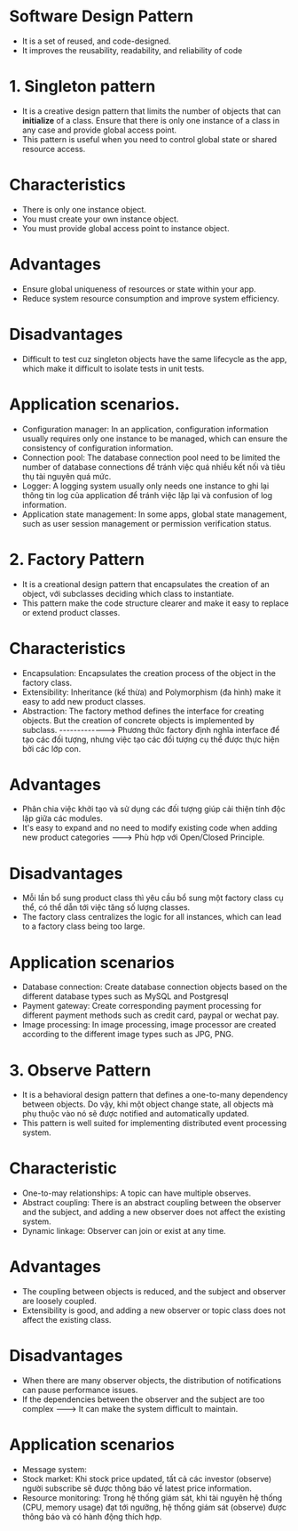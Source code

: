 # Software Design Pattern 
- It is a set of reused, and code-designed.
- It improves the reusability, readability, and reliability of code

# 1. Singleton pattern 
- It is a creative design pattern that limits the number of objects that can **initialize** of a class. Ensure that there is only one instance of a class in any case and provide global access point.
- This pattern is useful when you need to control global state or shared resource access.

# Characteristics
- There is only one instance object.
- You must create your own instance object.
- You must provide global access point to instance object.

# Advantages
- Ensure global uniqueness of resources or state within your app.
- Reduce system resource consumption and improve system efficiency.
# Disadvantages
- Difficult to test cuz singleton objects have the same lifecycle as the app, which make it difficult to isolate tests in unit tests.
# Application scenarios.
- Configuration manager: In an application, configuration information usually requires only one instance to be managed, which can ensure the consistency of configuration information.
- Connection pool: The database connection pool need to be limited the number of database connections để tránh việc quá nhiều kết nối và tiêu thụ tài nguyên quá mức.
- Logger: A logging system usually only needs one instance to ghi lại thông tin log của application để tránh việc lặp lại và confusion of log information.
- Application state management: In some apps, global state management, such as user session management or permission verification status.


# 2. Factory Pattern
- It is a creational design pattern that encapsulates the creation of an object, với subclasses deciding which class to instantiate. 
- This pattern make the code structure clearer and make it easy to replace or extend product classes.
# Characteristics
- Encapsulation: Encapsulates the creation process of the object in the factory class.
- Extensibility: Inheritance (kế thừa) and Polymorphism (đa hình) make it easy to add new product classes. 
- Abstraction: The factory method defines the interface for creating objects. But the creation of concrete objects is implemented by subclass.
-------------> Phương thức factory định nghĩa interface để tạo các đối tượng, nhưng việc tạo các đối tượng cụ thể được thực hiện bởi các lớp con.
# Advantages
- Phân chia việc khởi tạo và sử dụng các đối tượng giúp cải thiện tính độc lập giữa các modules.
- It's easy to expand and no need to modify existing code when adding new product categories ---> Phù hợp với Open/Closed Principle.
# Disadvantages
- Mỗi lần bổ sung product class thì yêu cầu bổ sung một factory class cụ thể, có thể dẫn tới việc tăng số lượng classes.
- The factory class centralizes the logic for all instances, which can lead to a factory class being too large.
# Application scenarios
- Database connection: Create database connection objects based on the different database types such as MySQL and Postgresql
- Payment gateway: Create corresponding payment processing for different payment methods such as credit card, paypal or wechat pay.
- Image processing: In image processing, image processor are created according to the different image types such as JPG, PNG.

# 3. Observe Pattern 
- It is a behavioral design pattern that defines a one-to-many dependency between objects. Do vậy, khi một object change state, all objects mà phụ thuộc vào nó sẽ được notified and automatically updated. 
- This pattern is well suited for implementing distributed event processing system.
# Characteristic
- One-to-may relationships: A topic can have multiple observes.
- Abstract coupling: There is an abstract coupling between the observer and the subject, and adding a new observer does not affect the existing system.
- Dynamic linkage: Observer can join or exist at any time.
# Advantages
- The coupling between objects is reduced, and the subject and observer are loosely coupled.
- Extensibility is good, and adding a new observer or topic class does not affect the existing class.
# Disadvantages
- When there are many observer objects, the distribution of notifications can pause performance issues.
- If the dependencies between the observer and the subject are too complex ---> It can make the system difficult to maintain. 
# Application scenarios
- Message system: 
- Stock market: Khi stock price updated, tất cả các investor (observe) người subscribe sẽ được thông báo về latest price information.  
- Resource monitoring: Trong hệ thống giám sát, khi tài nguyên hệ thống (CPU, memory usage) đạt tới ngưỡng, hệ thống giám sát (observe) được thông báo và có hành động thích hợp.